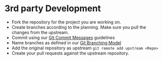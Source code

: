# 3rd party Development

- Fork the repository for the project you are working on.
- Create branches according to the planning. Make sure you pull the changes from the upstream.
- Commit using our [Git Commit Messages](/styleguide/git/commit-messages.md) guidelines
- Name branches as defined in our [Git Branching Model](/styleguide/git/branching-model.md)
- Add the original repository as upstream `git remote add upstream <Repo>`
- Create your pull requests against the upstream repository.
